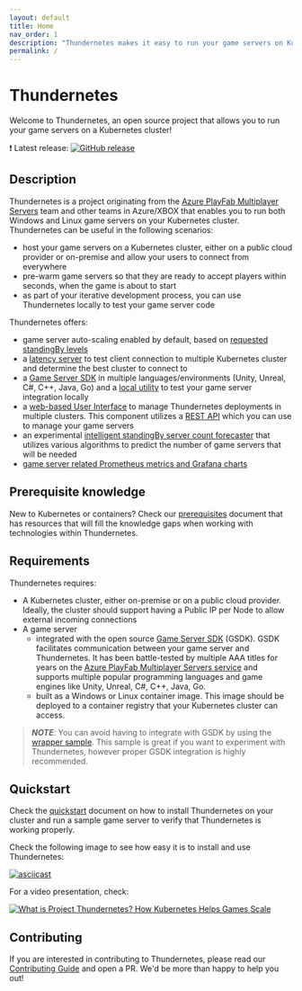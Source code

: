 ```yaml
---
layout: default
title: Home
nav_order: 1
description: "Thundernetes makes it easy to run your game servers on Kubernetes."
permalink: /
---
```


# Thundernetes 

Welcome to Thundernetes, an open source project that allows you to run your game servers on a Kubernetes cluster! 

:exclamation: Latest release: [![GitHub release](https://img.shields.io/github/release/playfab/thundernetes.svg)](https://github.com/playfab/thundernetes/releases)

## Description

Thundernetes is a project originating from the [Azure PlayFab Multiplayer Servers](https://docs.microsoft.com/gaming/playfab/features/multiplayer/servers/) team and other teams in Azure/XBOX that enables you to run both Windows and Linux game servers on your Kubernetes cluster. Thundernetes can be useful in the following scenarios:

- host your game servers on a Kubernetes cluster, either on a public cloud provider or on-premise and allow your users to connect from everywhere
- pre-warm game servers so that they are ready to accept players within seconds, when the game is about to start
- as part of your iterative development process, you can use Thundernetes locally to test your game server code

Thundernetes offers:

- game server auto-scaling enabled by default, based on [requested standingBy levels](./gameserverbuild.md)
- a [latency server](./howtos/latencyserver.md) to test client connection to multiple Kubernetes cluster and determine the best cluster to connect to
- a [Game Server SDK](./gsdk/README.md) in multiple languages/environments (Unity, Unreal, C#, C++, Java, Go) and a [local utility](./gsdk/runlocalmultiplayeragent.md) to test your game server integration locally
- a [web-based User Interface](./thundernetesui/README.md) to manage Thundernetes deployments in multiple clusters. This component utilizes a [REST API](./gameserverapi/README.md) which you can use to manage your game servers
- an experimental [intelligent standingBy server count forecaster](./howtos/intelligentscaling.md) that utilizes various algorithms to predict the number of game servers that will be needed
- [game server related Prometheus metrics and Grafana charts](./howtos/monitoring.md)

## Prerequisite knowledge

New to Kubernetes or containers? Check our [prerequisites](prerequisites.md) document that has resources that will fill the knowledge gaps when working with technologies within Thundernetes. 

## Requirements

Thundernetes requires:

- A Kubernetes cluster, either on-premise or on a public cloud provider. Ideally, the cluster should support having a Public IP per Node to allow external incoming connections
- A game server 
  - integrated with the open source [Game Server SDK](https://github.com/playfab/gsdk) (GSDK). GSDK facilitates communication between your game server and Thundernetes. It has been battle-tested by multiple AAA titles for years on the [Azure PlayFab Multiplayer Servers service](https://docs.microsoft.com/gaming/playfab/features/multiplayer/servers/) and supports multiple popular programming languages and game engines like Unity, Unreal, C#, C++, Java, Go.
  - built as a Windows or Linux container image. This image should be deployed to a container registry that your Kubernetes cluster can access.

> **_NOTE_**: You can avoid having to integrate with GSDK by using the [wrapper sample](howtos/usingwrapper.md). This sample is great if you want to experiment with Thundernetes, however proper GSDK integration is highly recommended.

## Quickstart

Check the [quickstart](quickstart.md) document on how to install Thundernetes on your cluster and run a sample game server to verify that Thundernetes is working properly. 

Check the following image to see how easy it is to install and use Thundernetes:

[![asciicast](https://asciinema.org/a/438455.svg)](https://asciinema.org/a/438455)

For a video presentation, check:

[![What is Project Thundernetes? How Kubernetes Helps Games Scale](https://img.youtube.com/vi/zwnUfq1ygic/0.jpg)](https://www.youtube.com/watch?v=zwnUfq1ygic)


## Contributing

If you are interested in contributing to Thundernetes, please read our [Contributing Guide](contributing.md) and open a PR. We'd be more than happy to help you out!
